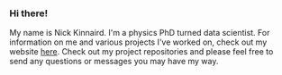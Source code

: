 ### Hi there!

My name is Nick Kinnaird. I'm a physics PhD turned data scientist. For information on me and various projects I've worked on, check out my website [here](https://nkinnaird.github.io/). Check out my project repositories and please feel free to send any questions or messages you may have my way.






<!--
**nkinnaird/nkinnaird** is a ✨ _special_ ✨ repository because its `README.md` (this file) appears on your GitHub profile.


Here are some ideas to get you started:

- 🔭 I’m currently working on ...
- 🌱 I’m currently learning ...
- 👯 I’m looking to collaborate on ...
- 🤔 I’m looking for help with ...
- 💬 Ask me about ...
- 📫 How to reach me: ...
- 😄 Pronouns: ...
- ⚡ Fun fact: ...
-->
